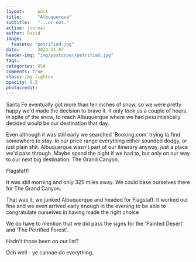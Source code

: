 ```yaml
---
layout:     post
title:      "Albuquerque"
subtitle:   "...or not."
active: journal
author: David
image:
  feature: "petrified.jpg"
date:       2024-11-07
header-img: "img/postcover/petrified.jpg"
tags: 
categories: USA
comments: true
class: img-lighten 
opacity: 0.5
photocredit:
---
```


Santa Fe eventually got more than ten inches of snow, so we were pretty happy we'd made the decision to brave it. It only took us a couple of hours, in spite of the snow, to reach Albuquerque where we had pessimistically decided would be our destination that day.

Even although it was still early we searched 'Booking.com' trying to find somewhere to stay. In our price range everything either sounded dodgy, or just plain shit. Albuquerque wasn't part of our itinerary anyway, just a place we'd pass through. Maybe spend the night if we had to, but only on our way to our next big destination: The Grand Canyon. 

Flagstaff! 

It was still morning and only 325 miles away. We could base ourselves there for The Grand Canyon. 

That was it, we junked Albuquerque and headed for Flagstaff. It worked out fine and we even arrived early enough in the evening to be able to congratulate ourselves in having made the right choice

We do have to mention that we did pass the signs for the 'Painted Desert' and 'The Petrified Forest'. 

Hadn't those been on our list?

Och well - ye cannae do everything.








